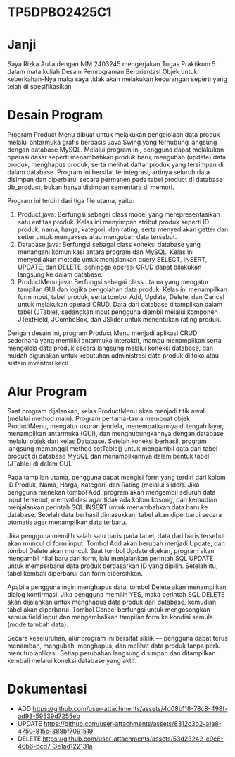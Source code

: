 # TP5DPBO2425C1

# Janji
Saya Rizka Aulia dengan NIM 2403245 mengerjakan Tugas Praktikum 5 dalam mata kuliah Desain Pemrograman Berorientasi Objek untuk keberkahan-Nya maka saya tidak akan melakukan kecurangan seperti yang telah di spesifikasikan

# Desain Program
Program Product Menu dibuat untuk melakukan pengelolaan data produk melalui antarmuka grafis berbasis Java Swing yang terhubung langsung dengan database MySQL. Melalui program ini, pengguna dapat melakukan operasi dasar seperti menambahkan produk baru, mengubah (update) data produk, menghapus produk, serta melihat daftar produk yang tersimpan di dalam database. Program ini bersifat terintegrasi, artinya seluruh data disimpan dan diperbarui secara permanen pada tabel product di database db_product, bukan hanya disimpan sementara di memori.

Program ini terdiri dari tiga file utama, yaitu:
1. Product.java: Berfungsi sebagai class model yang merepresentasikan satu entitas produk. Kelas ini menyimpan atribut produk seperti ID produk, nama, harga, kategori, dan rating, serta menyediakan getter dan setter untuk mengakses atau mengubah data tersebut.
2. Database.java: Berfungsi sebagai class koneksi database yang menangani komunikasi antara program dan MySQL. Kelas ini menyediakan metode untuk menjalankan query SELECT, INSERT, UPDATE, dan DELETE, sehingga operasi CRUD dapat dilakukan langsung ke dalam database.
3. ProductMenu.java: Berfungsi sebagai class utama yang mengatur tampilan GUI dan logika pengolahan data produk. Kelas ini menampilkan form input, tabel produk, serta tombol Add, Update, Delete, dan Cancel untuk melakukan operasi CRUD. Data dari database ditampilkan dalam tabel (JTable), sedangkan input pengguna diambil melalui komponen JTextField, JComboBox, dan JSlider untuk menentukan rating produk.

Dengan desain ini, program Product Menu menjadi aplikasi CRUD sederhana yang memiliki antarmuka interaktif, mampu menampilkan serta mengelola data produk secara langsung melalui koneksi database, dan mudah digunakan untuk kebutuhan administrasi data produk di toko atau sistem inventori kecil.

# Alur Program
Saat program dijalankan, kelas ProductMenu akan menjadi titik awal (melalui method main). Program pertama-tama membuat objek ProductMenu, mengatur ukuran jendela, menempatkannya di tengah layar, menampilkan antarmuka (GUI), dan menghubungkannya dengan database melalui objek dari kelas Database. Setelah koneksi berhasil, program langsung memanggil method setTable() untuk mengambil data dari tabel product di database MySQL dan menampilkannya dalam bentuk tabel (JTable) di dalam GUI.

Pada tampilan utama, pengguna dapat mengisi form yang terdiri dari kolom ID Produk, Nama, Harga, Kategori, dan Rating (melalui slider). Jika pengguna menekan tombol Add, program akan mengambil seluruh data input tersebut, memvalidasi agar tidak ada kolom kosong, dan kemudian menjalankan perintah SQL INSERT untuk menambahkan data baru ke database. Setelah data berhasil dimasukkan, tabel akan diperbarui secara otomatis agar menampilkan data terbaru.

Jika pengguna memilih salah satu baris pada tabel, data dari baris tersebut akan muncul di form input. Tombol Add akan berubah menjadi Update, dan tombol Delete akan muncul. Saat tombol Update ditekan, program akan mengambil nilai baru dari form, lalu menjalankan perintah SQL UPDATE untuk memperbarui data produk berdasarkan ID yang dipilih. Setelah itu, tabel kembali diperbarui dan form dibersihkan.

Apabila pengguna ingin menghapus data, tombol Delete akan menampilkan dialog konfirmasi. Jika pengguna memilih YES, maka perintah SQL DELETE akan dijalankan untuk menghapus data produk dari database, kemudian tabel akan diperbarui. Tombol Cancel berfungsi untuk mengosongkan semua field input dan mengembalikan tampilan form ke kondisi semula (mode tambah data).

Secara keseluruhan, alur program ini bersifat siklik — pengguna dapat terus menambah, mengubah, menghapus, dan melihat data produk tanpa perlu menutup aplikasi. Setiap perubahan langsung disimpan dan ditampilkan kembali melalui koneksi database yang aktif.

# Dokumentasi
- ADD
https://github.com/user-attachments/assets/4d08b118-78c8-498f-ad98-59539d7255eb
- UPDATE
https://github.com/user-attachments/assets/8312c3b2-a1a8-4750-815c-388bf7091519
- DELETE
https://github.com/user-attachments/assets/53d23242-e9c6-46b6-bcd7-3e1ad122131a





